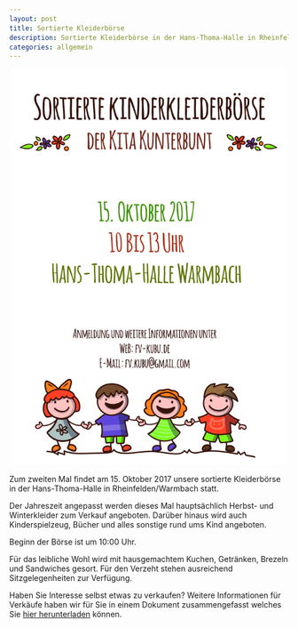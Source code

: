 ```yaml
---
layout: post
title: Sortierte Kleiderbörse
description: Sortierte Kleiderbörse in der Hans-Thoma-Halle in Rheinfelden/Warmbach am 15. Oktober 2017.
categories: allgemein
---
```


![Flyer der Kleiderbörse](/images/flyer-boerse-herbst-2017.jpg "Flyer der Kleiderbörse")

Zum zweiten Mal findet am 15. Oktober 2017 unsere sortierte Kleiderbörse in der Hans-Thoma-Halle in Rheinfelden/Warmbach statt.

Der Jahreszeit angepasst werden dieses Mal hauptsächlich Herbst- und Winterkleider zum Verkauf angeboten. Darüber hinaus wird auch Kinderspielzeug, Bücher und alles sonstige rund ums Kind angeboten.

Beginn der Börse ist um 10:00 Uhr.

Für das leibliche Wohl wird mit hausgemachtem Kuchen, Getränken, Brezeln und Sandwiches gesort. Für den Verzeht stehen ausreichend Sitzgelegenheiten zur Verfügung.


Haben Sie Interesse selbst etwas zu verkaufen?
Weitere Informationen für Verkäufe haben wir für Sie in einem Dokument zusammengefasst welches Sie [hier herunterladen](/docs/Kleiderboerse_Teilnehmerinfo.pdf) können.
